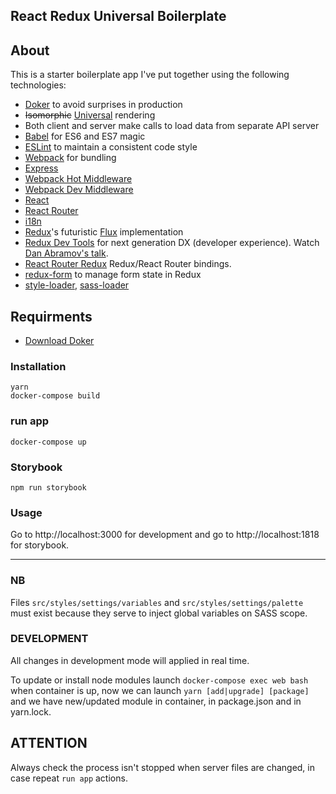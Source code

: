 ## React Redux Universal Boilerplate

## About
This is a starter boilerplate app I've put together using the following technologies:
* [Doker](https://docs.docker.com/ "Docker") to avoid surprises in production
* ~~Isomorphic~~ [Universal](https://medium.com/@mjackson/universal-javascript-4761051b7ae9) rendering
* Both client and server make calls to load data from separate API server
* [Babel](http://babeljs.io) for ES6 and ES7 magic
* [ESLint](http://eslint.org) to maintain a consistent code style
* [Webpack](http://webpack.github.io) for bundling
* [Express](http://expressjs.com)
* [Webpack Hot Middleware](https://github.com/glenjamin/webpack-hot-middleware)
* [Webpack Dev Middleware](http://webpack.github.io/docs/webpack-dev-middleware.html)
* [React](https://github.com/facebook/react)
* [React Router](https://github.com/rackt/react-router)
* [i18n](http://i18next.com/docs/)
* [Redux](https://github.com/rackt/redux)'s futuristic [Flux](https://facebook.github.io/react/blog/2014/05/06/flux.html) implementation
* [Redux Dev Tools](https://github.com/gaearon/redux-devtools) for next generation DX (developer experience). Watch [Dan Abramov's talk](https://www.youtube.com/watch?v=xsSnOQynTHs).
* [React Router Redux](https://github.com/reactjs/react-router-redux) Redux/React Router bindings.
* [redux-form](https://github.com/erikras/redux-form) to manage form state in Redux
* [style-loader](https://github.com/webpack/style-loader), [sass-loader](https://github.com/jtangelder/sass-loader)

## Requirments
  - [Download Doker](https://docs.docker.com/engine/installation/ "Docker")

### Installation
```
yarn
docker-compose build
```

### run app
```
docker-compose up
```

### Storybook
```
npm run storybook
```

### Usage
Go to http://localhost:3000 for development and go to http://localhost:1818 for storybook.

---

### NB
Files `src/styles/settings/variables` and `src/styles/settings/palette` must exist because they serve to inject global variables on SASS scope.

### DEVELOPMENT
All changes in development mode will applied in real time.

To update or install node modules launch `docker-compose exec web bash` when container is up, now we can launch `yarn [add|upgrade] [package]` and we have new/updated module in container, in package.json and in yarn.lock.

## ATTENTION
Always check the process isn't stopped when server files are changed, in case repeat `run app` actions.
